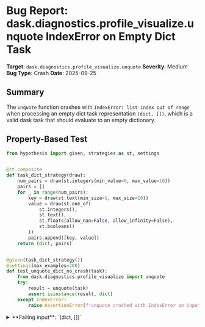 # Bug Report: dask.diagnostics.profile_visualize.unquote IndexError on Empty Dict Task

**Target**: `dask.diagnostics.profile_visualize.unquote`
**Severity**: Medium
**Bug Type**: Crash
**Date**: 2025-09-25

## Summary

The `unquote` function crashes with `IndexError: list index out of range` when processing an empty dict task representation `(dict, [])`, which is a valid dask task that should evaluate to an empty dictionary.

## Property-Based Test

```python
from hypothesis import given, strategies as st, settings


@st.composite
def task_dict_strategy(draw):
    num_pairs = draw(st.integers(min_value=0, max_value=10))
    pairs = []
    for _ in range(num_pairs):
        key = draw(st.text(min_size=1, max_size=10))
        value = draw(st.one_of(
            st.integers(),
            st.text(),
            st.floats(allow_nan=False, allow_infinity=False),
            st.booleans()
        ))
        pairs.append([key, value])
    return (dict, pairs)


@given(task_dict_strategy())
@settings(max_examples=200)
def test_unquote_dict_no_crash(task):
    from dask.diagnostics.profile_visualize import unquote
    try:
        result = unquote(task)
        assert isinstance(result, dict)
    except IndexError:
        raise AssertionError(f"unquote crashed with IndexError on input: {task}")
```

<details>

<summary>
**Failing input**: `(dict, [])`
</summary>
```
Traceback (most recent call last):
  File "/home/npc/pbt/agentic-pbt/worker_/47/hypo.py", line 25, in test_unquote_dict_no_crash
    result = unquote(task)
  File "/home/npc/miniconda/lib/python3.13/site-packages/dask/diagnostics/profile_visualize.py", line 33, in unquote
    and isinstance(expr[1][0], list)
                   ~~~~~~~^^^
IndexError: list index out of range

During handling of the above exception, another exception occurred:

Traceback (most recent call last):
  File "/home/npc/pbt/agentic-pbt/worker_/47/hypo.py", line 32, in <module>
    test_unquote_dict_no_crash()
    ~~~~~~~~~~~~~~~~~~~~~~~~~~^^
  File "/home/npc/pbt/agentic-pbt/worker_/47/hypo.py", line 21, in test_unquote_dict_no_crash
    @settings(max_examples=200)
                   ^^^
  File "/home/npc/miniconda/lib/python3.13/site-packages/hypothesis/core.py", line 2124, in wrapped_test
    raise the_error_hypothesis_found
  File "/home/npc/pbt/agentic-pbt/worker_/47/hypo.py", line 28, in test_unquote_dict_no_crash
    raise AssertionError(f"unquote crashed with IndexError on input: {task}")
AssertionError: unquote crashed with IndexError on input: (<class 'dict'>, [])
Falsifying example: test_unquote_dict_no_crash(
    task=(dict, []),
)
Explanation:
    These lines were always and only run by failing examples:
        /home/npc/pbt/agentic-pbt/worker_/47/hypo.py:27
```
</details>

## Reproducing the Bug

```python
from dask.diagnostics.profile_visualize import unquote

# Test case: Empty dict representation
expr = (dict, [])
print(f"Input: {expr}")
print("Attempting to call unquote()...")

try:
    result = unquote(expr)
    print(f"Result: {result}")
except Exception as e:
    print(f"Error: {type(e).__name__}: {e}")
    import traceback
    traceback.print_exc()
```

<details>

<summary>
IndexError: list index out of range
</summary>
```
Traceback (most recent call last):
  File "/home/npc/pbt/agentic-pbt/worker_/47/repo.py", line 9, in <module>
    result = unquote(expr)
  File "/home/npc/miniconda/lib/python3.13/site-packages/dask/diagnostics/profile_visualize.py", line 33, in unquote
    and isinstance(expr[1][0], list)
                   ~~~~~~~^^^
IndexError: list index out of range
Input: (<class 'dict'>, [])
Attempting to call unquote()...
Error: IndexError: list index out of range
```
</details>

## Why This Is A Bug

The `unquote` function is designed to convert dask task representations back into their Python equivalents for visualization purposes. According to dask's task specification, a task is a tuple with a callable first argument. The expression `(dict, [])` is a valid dask task that represents an empty dictionary construction.

When dask's execution engine processes `(dict, [])`, it correctly evaluates to `{}`:
- `istask((dict, []))` returns `True`, confirming it's a valid task
- `dask.threaded.get({'empty': (dict, [])}, 'empty')` returns `{}`

However, the `unquote` function crashes because it attempts to access `expr[1][0]` on line 33 without checking if `expr[1]` is non-empty. This check is meant to determine if the dict task contains key-value pairs formatted as lists, but fails to account for the empty case.

This violates the principle that `unquote` should handle all valid dask task representations that may appear in profiling data. The crash prevents visualization of any computation graph containing empty dict constructions.

## Relevant Context

The bug occurs in the profiling/visualization module at `/dask/diagnostics/profile_visualize.py` line 33. The function successfully handles:
- Non-empty dict tasks: `(dict, [['a', 1], ['b', 2]])` → `{'a': 1, 'b': 2}`
- Other collection tasks: `(list, [1, 2, 3])` → `[1, 2, 3]`
- Set and tuple tasks work correctly even when empty

The issue is specific to dict tasks when the argument list is empty. The function lacks documentation explaining its expected behavior, but based on the code pattern and dask's task execution semantics, it should mirror what the execution engine does.

## Proposed Fix

```diff
--- a/dask/diagnostics/profile_visualize.py
+++ b/dask/diagnostics/profile_visualize.py
@@ -30,7 +30,7 @@ def unquote(expr):
         elif (
             expr[0] == dict
             and isinstance(expr[1], list)
-            and isinstance(expr[1][0], list)
+            and (not expr[1] or isinstance(expr[1][0], list))
         ):
             return dict(map(unquote, expr[1]))
     return expr
```
